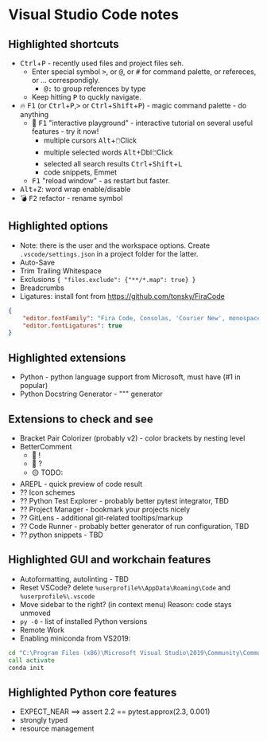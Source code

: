 Visual Studio Code notes
========================

Highlighted shortcuts
---------------------
* <kbd>Ctrl</kbd>+<kbd>P</kbd> - recently used files and project files seh.
  * Enter special symbol <kbd>></kbd>, or <kbd>@</kbd>, or <kbd>#</kbd> for command palette, or refereces, or ... correspondigly.
    * <kbd>@</kbd><kbd>:</kbd> to group references by type
  * Keep hitting <kbd>P</kbd> to quckly navigate.
* 🔥 <kbd>F1</kbd> (or <kbd>Ctrl</kbd>+<kbd>P</kbd>,<kbd>></kbd> or <kbd>Ctrl</kbd>+<kbd>Shift</kbd>+<kbd>P</kbd>) - magic command palette - do anything
  * 🍏 <kbd>F1</kbd> "interactive playground" - interactive tutorial on several useful features - try it now!
    * multiple cursors <kbd>Alt</kbd>+🖱️Click
    * multiple selected words <kbd>Alt</kbd>+Dbl🖱️Click
    * selected all search results <kbd>Ctrl</kbd>+<kbd>Shift</kbd>+<kbd>L</kbd>
    * code snippets, Emmet
  * <kbd>F1</kbd> "reload window" - as restart but faster.</kbd>
* <kbd>Alt</kbd>+<kbd>Z</kbd>: word wrap enable/disable
* 💣 <kbd>F2</kbd> refactor - rename symbol

Highlighted options
---------------------
* Note: there is the user and the workspace options. Create ```.vscode/settings.json``` in a project folder for the latter.
* Auto-Save
* Trim Trailing Whitespace
* Exclusions  ```{ "files.exclude": {"**/*.map": true} }```
* Breadcrumbs
* Ligatures: install font from https://github.com/tonsky/FiraCode
```json
{
    "editor.fontFamily": "Fira Code, Consolas, 'Courier New', monospace",
    "editor.fontLigatures": true
}
```

Highlighted extensions
---------------------
* Python - python language support from Microsoft, must have (#1 in popular)
* Python Docstring Generator - """ generator

Extensions to check and see
---------------------
* Bracket Pair Colorizer (probably v2) - color brackets by nesting level
* BetterComment
  * 🔴 !
  * 🔵 ?
  * 🟡 TODO:
* AREPL - quick preview of code result
* ⁇ Icon schemes
* ⁇ Python Test Explorer - probably better pytest integrator, TBD
* ⁇ Project Manager - bookmark your projects nicely
* ⁇ GitLens - additional git-related tooltips/markup
* ⁇ Code Runner - probably better generator of run configuration, TBD
* ⁇ python snippets - TBD

Highlighted GUI and workchain features
---------------------
* Autoformatting, autolinting - TBD
* Reset VSCode? delete ```%userprofile%\AppData\Roaming\Code``` and ```%userprofile%\.vscode```
* Move sidebar to the right? (in context menu) Reason: code stays unmoved
* ```py -0``` - list of installed Python versions
* Remote Work
* Enabling miniconda from VS2019:
```bat
cd "C:\Program Files (x86)\Microsoft Visual Studio\2019\Community\Common7\IDE\Extensions\Microsoft\Python\Miniconda\Miniconda3-x64\Scripts"
call activate
conda init
```
Highlighted Python core features
---------------------

* EXPECT_NEAR ==> assert 2.2 == pytest.approx(2.3, 0.001)
* strongly typed
* resource management
